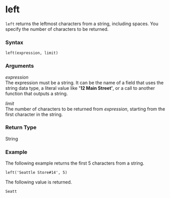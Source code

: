 # left<a name="left-function"></a>

`left` returns the leftmost characters from a string, including spaces\. You specify the number of characters to be returned\. 

### Syntax<a name="left-function-syntax"></a>

```
left(expression, limit)
```

### Arguments<a name="left-function-arguments"></a>

 *expression*   
The expression must be a string\. It can be the name of a field that uses the string data type, a literal value like **'12 Main Street'**, or a call to another function that outputs a string\.

 *limit*   
The number of characters to be returned from *expression*, starting from the first character in the string\.

### Return Type<a name="left-function-return-type"></a>

String

### Example<a name="left-function-example"></a>

The following example returns the first 5 characters from a string\.

```
left('Seattle Store#14', 5)
```

The following value is returned\.

```
Seatt
```